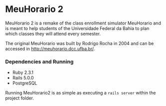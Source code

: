 # MeuHorario 2

MeuHorario 2 is a remake of the class enrollment simulator MeuHorario and is meant to help students of the Universidade Federal da Bahia to plan which classes they will attend every semester.

The original MeuHorario was built by Rodrigo Rocha in 2004 and can be accessed in http://meuhorario.dcc.ufba.br/.

### Dependencies and Running

  - Ruby 2.3.1
  - Rails 5.0.0
  - PostgreSQL

Running MeuHorario2 is as simple as executing a `rails server` within the project folder.
